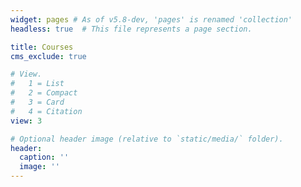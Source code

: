 ```yaml
---
widget: pages # As of v5.8-dev, 'pages' is renamed 'collection'
headless: true  # This file represents a page section.

title: Courses
cms_exclude: true

# View.
#   1 = List
#   2 = Compact
#   3 = Card
#   4 = Citation
view: 3

# Optional header image (relative to `static/media/` folder).
header:
  caption: ''
  image: ''
---
```


